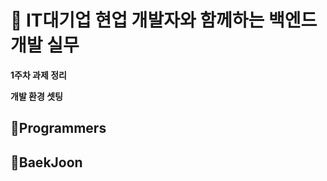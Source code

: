 # :pushpin: IT대기업 현업 개발자와 함께하는 백엔드 개발 실무 

**1주차 과제 정리**

**개발 환경 셋팅**

## :paperclip:Programmers

## :paperclip:BaekJoon

